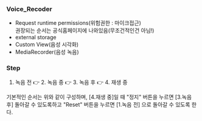 ### Voice_Recoder

+ Request runtime permissions(위험권한 : 마이크접근)  
  권장되는 순서는 공식홈페이지에 나와있음(무조건적인건 아님!)
+ external storage
+ Custom View(음성 시각화)
+ MediaRecorder(음성 녹음)

### Step
1. 녹음 전 👉 2. 녹음 중 👉 3. 녹음 후 👉 4. 재생 중  

기본적인 순서는 위와 같이 구성하며, [4.재생 중]일 때 "정지" 버튼을 누르면 [3.녹음 후] 돌아갈 수 있도록하고 "Reset" 버튼을 누르면 [1.녹음 전] 으로 돌아갈 수 있도록 한다.
